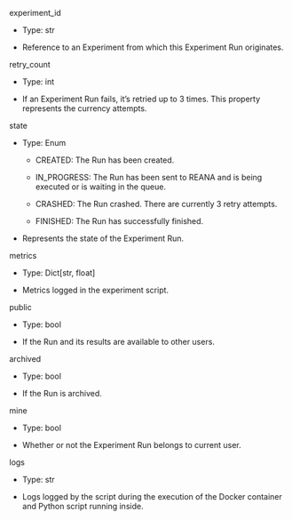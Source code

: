 experiment_id

- Type: str

- Reference to an Experiment from which this Experiment Run originates.

retry_count

- Type: int

- If an Experiment Run fails, it’s retried up to 3 times. This property represents the currency attempts.

state

- Type: Enum

  - CREATED: The Run has been created.

  - IN_PROGRESS: The Run has been sent to REANA and is being executed or is waiting in the queue.

  - CRASHED: The Run crashed. There are currently 3 retry attempts.

  - FINISHED: The Run has successfully finished.

- Represents the state of the Experiment Run.

metrics

- Type: Dict\[str, float]

- Metrics logged in the experiment script.

public

- Type: bool

- If the Run and its results are available to other users.

archived

- Type: bool

- If the Run is archived.

mine

- Type: bool

- Whether or not the Experiment Run belongs to current user.

logs

- Type: str

- Logs logged by the script during the execution of the Docker container and Python script running inside.
